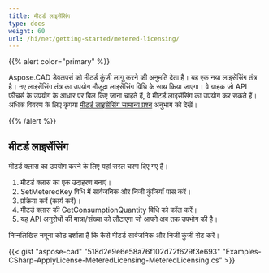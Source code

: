 ```yaml
---
title: मीटर्ड लाइसेंसिंग
type: docs
weight: 60
url: /hi/net/getting-started/metered-licensing/
---
```


{{% alert color="primary" %}} 

Aspose.CAD डेवलपर्स को मीटर्ड कुंजी लागू करने की अनुमति देता है। यह एक नया लाइसेंसिंग तंत्र है। नए लाइसेंसिंग तंत्र का उपयोग मौजूदा लाइसेंसिंग विधि के साथ किया जाएगा। वे ग्राहक जो API फीचर्स के उपयोग के आधार पर बिल किए जाना चाहते हैं, वे मीटर्ड लाइसेंसिंग का उपयोग कर सकते हैं। अधिक विवरण के लिए कृपया [मीटर्ड लाइसेंसिंग सामान्य प्रश्न](https://purchase.aspose.com/faqs/licensing/metered) अनुभाग को देखें।

{{% /alert %}} 
## **मीटर्ड लाइसेंसिंग**
मीटर्ड क्लास का उपयोग करने के लिए यहां सरल चरण दिए गए हैं।

1. मीटर्ड क्लास का एक उदाहरण बनाएं।
1. SetMeteredKey विधि में सार्वजनिक और निजी कुंजियाँ पास करें।
1. प्रक्रिया करें (कार्य करें)।
1. मीटर्ड क्लास की GetConsumptionQuantity विधि को कॉल करें।
1. यह API अनुरोधों की मात्रा/संख्या को लौटाएगा जो आपने अब तक उपभोग की है।

निम्नलिखित नमूना कोड दर्शाता है कि कैसे मीटर्ड सार्वजनिक और निजी कुंजी सेट करें।

{{< gist "aspose-cad" "518d2e9e6e58a76f102d72f629f3e693" "Examples-CSharp-ApplyLicense-MeteredLicensing-MeteredLicensing.cs" >}}
